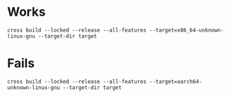 # Works

`cross build --locked --release --all-features --target=x86_64-unknown-linux-gnu --target-dir target`

# Fails

`cross build --locked --release --all-features --target=aarch64-unknown-linux-gnu --target-dir target`
